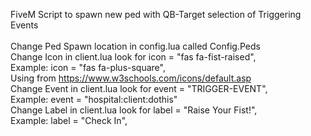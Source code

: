 FiveM Script to spawn new ped with QB-Target selection of Triggering Events
<BR>
<BR>
Change Ped Spawn location in config.lua called Config.Peds
<BR>
Change Icon in client.lua look for icon = "fas fa-fist-raised",
<BR>Example: icon = "fas fa-plus-square",
<BR>Using from https://www.w3schools.com/icons/default.asp
<BR>
Change Event in client.lua look for event = "TRIGGER-EVENT", 
<BR>Example: event = "hospital:client:dothis"
<BR>
Change Label in client.lua look for label = "Raise Your Fist!", 
<BR>Example: label = "Check In", 
